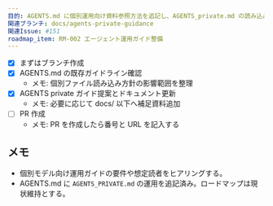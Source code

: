 ```yaml
---
目的: AGENTS.md に個別運用向け資料参照方法を追記し、AGENTS_private.md の読み込み方針を定義する
関連ブランチ: docs/agents-private-guidance
関連Issue: #151
roadmap_item: RM-002 エージェント運用ガイド整備
---
```


- [x] まずはブランチ作成
- [x] AGENTS.md の既存ガイドライン確認
  - メモ: 個別ファイル読み込み方針の影響範囲を整理
- [x] AGENTS private ガイド提案とドキュメント更新
  - メモ: 必要に応じて docs/ 以下へ補足資料追加
- [ ] PR 作成
  - メモ: PR を作成したら番号と URL を記入する

## メモ
- 個別モデル向け運用ガイドの要件や想定読者をヒアリングする。
- AGENTS.md に `AGENTS_PRIVATE.md` の運用を追記済み。ロードマップは現状維持とする。

